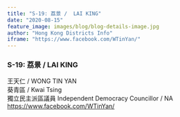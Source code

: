 ```yaml
---
title: "S-19: 荔景 /  LAI KING"
date: "2020-08-15"
feature_image: images/blog/blog-details-image.jpg
author: "Hong Kong Districts Info"
iframe: "https://www.facebook.com/WTinYan/"
---
```


### S-19: 荔景 /  LAI KING  
王天仁 /  WONG TIN YAN  
葵青區 / Kwai Tsing  
獨立民主派區議員 Independent Democracy Councillor / NA  
https://www.facebook.com/WTinYan/
